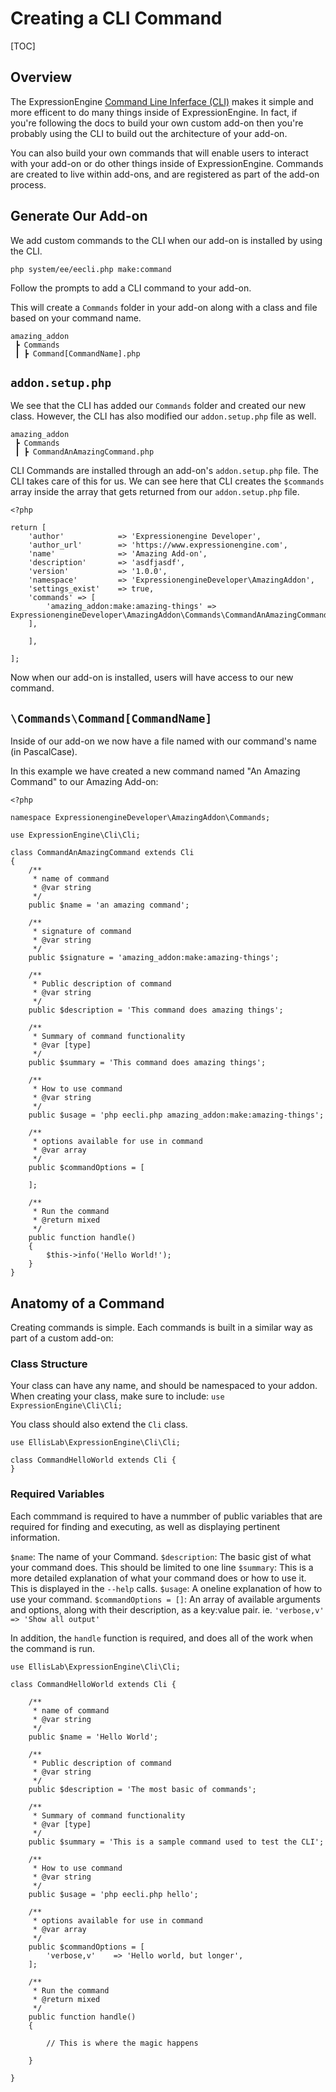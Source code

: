 # Creating a CLI Command

[TOC]

## Overview
The ExpressionEngine [Command Line Inferface (CLI)](/cli/intro.md) makes it simple and more efficent to do many things inside of ExpressionEngine. In fact, if you're following the docs to build your own custom add-on then you're probably using the CLI to build out the architecture of your add-on.

You can also build your own commands that will enable users to interact with your add-on or do other things inside of ExpressionEngine. Commands are created to live within add-ons, and are registered as part of the add-on process.

## Generate Our Add-on
We add custom commands to the CLI when our add-on is installed by using the CLI.

```
php system/ee/eecli.php make:command
```

Follow the prompts to add a CLI command to your add-on. 

This will create a `Commands` folder in your add-on along with a class and file based on your command name.

```
amazing_addon
 ┣ Commands
 ┃ ┣ Command[CommandName].php
```

## `addon.setup.php`

We see that the CLI has added our `Commands` folder and created our new class. However, the CLI has also modified our `addon.setup.php` file as well.

```
amazing_addon
 ┣ Commands
 ┃ ┣ CommandAnAmazingCommand.php
```

CLI Commands are installed through an add-on's `addon.setup.php` file. The CLI takes care of this for us. We can see here that CLI creates the `$commands` array inside the array that gets returned from our `addon.setup.php` file.

```
<?php

return [
    'author'            => 'Expressionengine Developer',
    'author_url'        => 'https://www.expressionengine.com',
    'name'              => 'Amazing Add-on',
    'description'       => 'asdfjasdf',
    'version'           => '1.0.0',
    'namespace'         => 'ExpressionengineDeveloper\AmazingAddon',
    'settings_exist'    => true,
    'commands' => [
        'amazing_addon:make:amazing-things' => ExpressionengineDeveloper\AmazingAddon\Commands\CommandAnAmazingCommand::class,
    ],

    ],
 
];

```

Now when our add-on is installed, users will have access to our new command.

## `\Commands\Command[CommandName]`
Inside of our add-on we now have a file named with our command's name (in PascalCase).

In this example we have created a new command named "An Amazing Command" to our Amazing Add-on:

```
<?php

namespace ExpressionengineDeveloper\AmazingAddon\Commands;

use ExpressionEngine\Cli\Cli;

class CommandAnAmazingCommand extends Cli
{
    /**
     * name of command
     * @var string
     */
    public $name = 'an amazing command';

    /**
     * signature of command
     * @var string
     */
    public $signature = 'amazing_addon:make:amazing-things';

    /**
     * Public description of command
     * @var string
     */
    public $description = 'This command does amazing things';

    /**
     * Summary of command functionality
     * @var [type]
     */
    public $summary = 'This command does amazing things';

    /**
     * How to use command
     * @var string
     */
    public $usage = 'php eecli.php amazing_addon:make:amazing-things';

    /**
     * options available for use in command
     * @var array
     */
    public $commandOptions = [

    ];

    /**
     * Run the command
     * @return mixed
     */
    public function handle()
    {
        $this->info('Hello World!');
    }
}
```


## Anatomy of a Command

Creating commands is simple. Each commands is built in a similar way as part of a custom add-on:

### Class Structure

Your class can have any name, and should be namespaced to your addon. When creating your class, make sure to include:
`use ExpressionEngine\Cli\Cli;`

You class should also extend the `Cli` class.

```
use EllisLab\ExpressionEngine\Cli\Cli;

class CommandHelloWorld extends Cli {
}
```

### Required Variables

Each commmand is required to have a nummber of public variables that are required for finding and executing, as well as displaying pertinent information.

`$name`: The name of your Command.
`$description`: The basic gist of what your command does. This should be limited to one line
`$summary`: This is a more detailed explanation of what your command does or how to use it. This is displayed in the `--help` calls.
`$usage`: A oneline explanation of how to use your command.
`$commandOptions = []`: An array of available arguments and options, along with their description, as a key:value pair. ie. `'verbose,v' => 'Show all output'`

In addition, the `handle` function is required, and does all of the work when the command is run.

```
use EllisLab\ExpressionEngine\Cli\Cli;

class CommandHelloWorld extends Cli {

    /**
     * name of command
     * @var string
     */
    public $name = 'Hello World';

    /**
     * Public description of command
     * @var string
     */
    public $description = 'The most basic of commands';

    /**
     * Summary of command functionality
     * @var [type]
     */
    public $summary = 'This is a sample command used to test the CLI';

    /**
     * How to use command
     * @var string
     */
    public $usage = 'php eecli.php hello';

    /**
     * options available for use in command
     * @var array
     */
    public $commandOptions = [
        'verbose,v'    => 'Hello world, but longer',
    ];

    /**
     * Run the command
     * @return mixed
     */
    public function handle()
    {

        // This is where the magic happens

    }
    
}
```